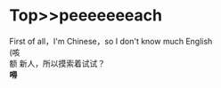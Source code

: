 # Top>>peeeeeeeach
First of all，I'm Chinese，so I don't know much English  
(咳  
额 新人，所以摸索着试试？  
<strong>嘚</strong>
